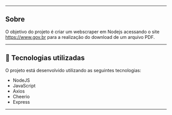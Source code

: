 
---

## Sobre 

O objetivo do projeto é criar um webscraper em Nodejs acessando o site https://www.gov.br para a realização do download de um arquivo PDF.

--- 

## 🚀 Tecnologias utilizadas

O projeto está desenvolvido utilizando as seguintes tecnologias:

- NodeJS
- JavaScript
- Axios
- Cheerio
- Express

--- 



